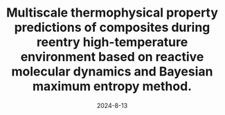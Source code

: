 ---
title: "Multiscale thermophysical property predictions of composites during reentry high-temperature environment based on reactive molecular dynamics and Bayesian maximum entropy method."
collection: publications
category: conferences
permalink: /publication/Conference2
excerpt: 'Wuhan, Hubei, China. (Oral presentation) '
date: 2024-8-13
venue: 'Workshop on the Development of Aerospace Industry & 3rd Seminar of Aerodynamics Covering Various Flow Regimes Coupled with Structural Mechanics and Orbital Dynamics'
---